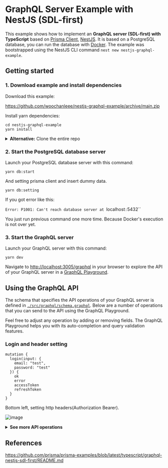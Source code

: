 # GraphQL Server Example with NestJS (SDL-first)

This example shows how to implement an **GraphQL server (SDL-first) with TypeScript** based on [Prisma Client](https://www.prisma.io/docs/concepts/components/prisma-client), [NestJS](https://docs.nestjs.com/graphql/quick-start). It is based on a PostgreSQL database, you can run the database with [Docker](https://www.docker.com/). The example was bootstrapped using the NestJS CLI command `nest new nestjs-graphql-example`.

## Getting started

### 1. Download example and install dependencies

Download this example:

https://github.com/woochanleee/nestjs-graphql-example/archive/main.zip

Install yarn dependencies:

```
cd nestjs-graphql-example
yarn install
```

<details><summary><strong>Alternative:</strong> Clone the entire repo</summary>

Clone this repository:

```
git clone git@github.com:woochanleee/nestjs-graphql-example.git --depth=1
```

Install yarn dependencies:

```
cd nestjs-graphql-example
yarn install
```

</details>

### 2. Start the PostgreSQL database server

Launch your PostgreSQL database server with this command:

```
yarn db:start
```

And setting prisma client and insert dummy data.

```
yarn db:setting
```

If you got error like this:

`Error: P1001: Can't reach database server at `localhost`:`5432``

You just run previous command one more time. Because Docker's execution is not over yet.

### 3. Start the GraphQL server

Launch your GraphQL server with this command:

```
yarn dev
```

Navigate to [http://localhost:3005/graphql](http://localhost:3005/graphql) in your browser to explore the API of your GraphQL server in a [GraphQL Playground](https://github.com/graphql/graphql-playground).

## Using the GraphQL API

The schema that specifies the API operations of your GraphQL server is defined in [`./src/graphql/schema.graphql`](./src/graphql/schema.graphql). Below are a number of operations that you can send to the API using the GraphQL Playground.

Feel free to adjust any operation by adding or removing fields. The GraphQL Playground helps you with its auto-completion and query validation features.

### Login and header setting

```grahpql
mutation {
  login(input: {
    email: "test",
    password: "test"
  }) {
    ok
    error
    accessToken
    refreshToken
  }
}
```

Bottom left, setting http headers(Authorization Bearer).

![image](https://user-images.githubusercontent.com/48552260/109138247-80d5d400-779d-11eb-8704-73ef880efd8b.png)

<Details><Summary><strong>See more API operations</strong></Summary>

### Create a new user

```graphql
mutation {
  createUser(
    input: {
      email: "email"
      password: "password"
      name: "optional not required"
    }
  ) {
    ok
    error
  }
}
```

### Edit a user profile

```graphql
mutation {
  editProfile(input: { name: "optional", password: "also optional" }) {
    ok
    error
  }
}
```

### Refresh token

```graphql
mutation {
  refreshToken {
    ok
    error
    accessToken
    refreshToken
  }
}
```

### Create a post

```graphql
mutation {
  createPost(input: { title: "title", content: "content" }) {
    ok
    error
  }
}
```

### Edit a post

```graphql
mutation {
  editPost(
    input: { postId: 1, title: "title optional", content: "content optional" }
  ) {
    ok
    error
  }
}
```

### Delete a post

```graphql
mutation {
  deletePost(id: 1) {
    ok
    error
  }
}
```

### Retrieve all posts and their authors

```graphql
query {
  getPosts {
    ok
    error
    posts {
      author {
        email
        id
        name
        registeredAt
        role
        updatedAt
      }
      authorId
      content
      createdAt
      id
      title
      updatedAt
    }
  }
}
```

### Get a post

```graphql
query {
  getPost(id: 1) {
    ok
    error
    post {
      author {
        email
        id
        name
        registeredAt
        role
        updatedAt
      }
      authorId
      content
      createdAt
      id
      title
      updatedAt
    }
  }
}
```

### Hello

```graphql
query {
  hello(name: "woochanleee")
}
```

### Hello, world!

```graphql
query {
  helloWorld
}
```

### Get my profile

```graphql
query {
  me {
    ok
    error
    user {
      id
      name
      registeredAt
      role
      updatedAt
      posts {
        authorId
        title
        content
        createdAt
        updatedAt
      }
    }
  }
}
```

### Get profile by email

```graphql
query {
  userProfile(email: "test") {
    ok
    error
    user {
      id
      name
      registeredAt
      role
      updatedAt
      posts {
        authorId
        title
        content
        createdAt
        updatedAt
      }
    }
  }
}
```

</Details>

## References

https://github.com/prisma/prisma-examples/blob/latest/typescript/graphql-nestjs-sdl-first/README.md

